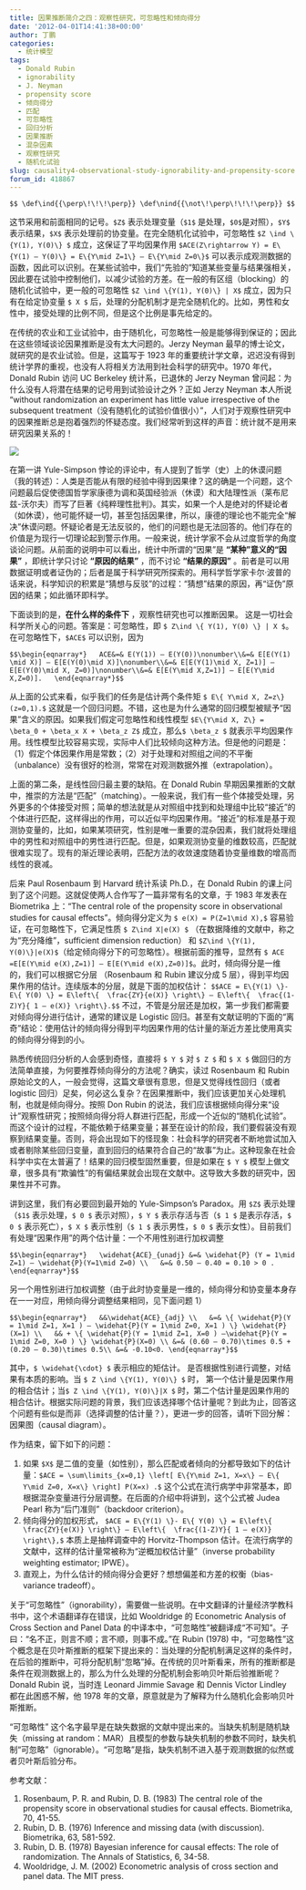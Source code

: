 ```yaml
---
title: 因果推断简介之四：观察性研究，可忽略性和倾向得分
date: '2012-04-01T14:41:38+00:00'
author: 丁鹏
categories:
  - 统计模型
tags:
  - Donald Rubin
  - ignorability
  - J. Neyman
  - propensity score
  - 倾向得分
  - 匹配
  - 可忽略性
  - 回归分析
  - 因果推断
  - 混杂因素
  - 观察性研究
  - 随机化试验
slug: causality4-observational-study-ignorability-and-propensity-score
forum_id: 418867
---
```


`$$
\def\ind{{\perp\!\!\!\perp}}
\def\nind{{\not\!\perp\!\!\!\perp}}
$$`

这节采用和前面相同的记号。`$Z$` 表示处理变量（`$1$` 是处理，`$0$`是对照），`$Y$` 表示结果，`$X$` 表示处理前的协变量。在完全随机化试验中，可忽略性 `$Z \ind \{Y(1), Y(0)\} $` 成立，这保证了平均因果作用 `$ACE(Z\rightarrow Y) = E\{Y(1) – Y(0)\} = E\{Y\mid Z=1\} – E\{Y\mid Z=0\}$` 可以表示成观测数据的函数，因此可以识别。在某些试验中，我们“先验的”知道某些变量与结果强相关，因此要在试验中控制他们，以减少试验的方差。在一般的有区组（blocking）的随机化试验中，更一般的可忽略性 `$Z \ind \{Y(1), Y(0)\} | X$` 成立，因为只有在给定协变量 `$ X $` 后，处理的分配机制才是完全随机化的。比如，男性和女性中，接受处理的比例不同，但是这个比例是事先给定的。

在传统的农业和工业试验中，由于随机化，可忽略性一般是能够得到保证的；因此在这些领域谈论因果推断是没有太大问题的。Jerzy Neyman 最早的博士论文，就研究的是农业试验。但是，这篇写于 1923 年的重要统计学文章，迟迟没有得到统计学界的重视，也没有人将相关方法用到社会科学的研究中。1970 年代，Donald Rubin 访问 UC Berkeley 统计系，已退休的 Jerzy Neyman 曾问起：为什么没有人将潜在结果的记号用到试验设计之外？正如 Jerzy Neyman 本人所说 “without randomization an experiment has little value irrespective of the subsequent treatment（没有随机化的试验价值很小）”，人们对于观察性研究中的因果推断总是抱着强烈的怀疑态度。我们经常听到这样的声音：统计就不是用来研究因果关系的！

![](https://uploads.cosx.org/2012/04/hume-kant-popper1.png)

在第一讲 Yule-Simpson 悖论的评论中，有人提到了哲学（史）上的休谟问题（我的转述）：人类是否能从有限的经验中得到因果律？这的确是一个问题，这个问题最后促使德国哲学家康德为调和英国经验派（休谟）和大陆理性派（莱布尼兹-沃尔夫）而写了巨著《纯粹理性批判》。其实，如果一个人是绝对的怀疑论者（如休谟），他可能怀疑一切，甚至包括因果律，所以，康德的理论也不能完全“解决”休谟问题。怀疑论者是无法反驳的，他们的问题也是无法回答的。他们存在的价值是为现行一切理论起到警示作用。一般来说，统计学家不会从过度哲学的角度谈论问题。从前面的说明中可以看出，统计中所谓的“因果”是 **“某种”意义的“因果”** ，即统计学只讨论 **“原因的结果”** ，而不讨论 **“结果的原因”** 。前者是可以用数据证明或者证伪的；后者是属于科学研究所探索的。用科学哲学家卡尔·波普的话来说，科学知识的积累是“猜想与反驳”的过程：“猜想”结果的原因，再“证伪”原因的结果；如此循环即科学。

<!--more-->

下面谈到的是，**在什么样的条件下** ，观察性研究也可以推断因果。 这是一切社会科学所关心的问题。答案是：可忽略性，即 `$ Z\ind \{ Y(1), Y(0) \} | X $`。在可忽略性下，`$ACE$` 可以识别，因为

`$$\begin{eqnarray*}  
ACE&=& E(Y(1)) – E(Y(0))\nonumber\\&=& E[E(Y(1) \mid X)] – E[E(Y(0)\mid X)]\nonumber\\&=& E[E(Y(1)\mid X, Z=1)] – E[E(Y(0)\mid X, Z=0)]\nonumber\\&=& E[E(Y\mid X,Z=1)] – E[E(Y\mid X,Z=0)].  
\end{eqnarray*}$$`

从上面的公式来看，似乎我们的任务是估计两个条件矩 `$ E\{ Y\mid X, Z=z\} (z=0,1).$` 这就是一个回归问题。不错，这也是为什么通常的回归模型被赋予“因果”含义的原因。如果我们假定可忽略性和线性模型 `$E\{Y\mid X, Z\} = \beta_0 + \beta_x X + \beta_z Z$` 成立，那么`$ \beta_z $` 就表示平均因果作用。线性模型比较容易实现，实际中人们比较倾向这种方法。但是他的问题是：（1）假定个体因果作用是常数；（2）对于处理和对照组之间的不平衡（unbalance）没有很好的检测，常常在对观测数据外推（extrapolation）。

上面的第二条，是线性回归最主要的缺陷。在 Donald Rubin 早期因果推断的文献中，推崇的方法是“匹配”（matching）。一般来说，我们有一些个体接受处理，另外更多的个体接受对照；简单的想法就是从对照组中找到和处理组中比较“接近”的个体进行匹配，这样得出的作用，可以近似平均因果作用。“接近”的标准是基于观测协变量的，比如，如果某项研究，性别是唯一重要的混杂因素，我们就将处理组中的男性和对照组中的男性进行匹配。但是，如果观测协变量的维数较高，匹配就很难实现了。现有的渐近理论表明，匹配方法的收敛速度随着协变量维数的增高而线性的衰减。

后来 Paul Rosenbaum 到 Harvard 统计系读 Ph.D.，在 Donald Rubin 的课上问到了这个问题。这就促使两人合作写了一篇非常有名的文章，于 1983 年发表在 Biometrika 上：“The central role of the propensity score in observational studies for causal effects”。倾向得分定义为 `$ e(X) = P(Z=1\mid X),$` 容易验证，在可忽略性下，它满足性质 `$ Z\ind X|e(X) $` （在数据降维的文献中，称之为“充分降维”，sufficient dimension reduction） 和 `$Z\ind \{Y(1), Y(0)\}|e(X)$`（给定倾向得分下的可忽略性）。根据前面的推导，显然有 `$ ACE =E[E(Y\mid e(X),Z=1)] – E[E(Y\mid e(X),Z=0)]$`。此时，倾向得分是一维的，我们可以根据它分层 （Rosenbaum 和 Rubin 建议分成 5 层），得到平均因果作用的估计。连续版本的分层，就是下面的加权估计： `$$ACE = E\{Y(1) \}- E\{ Y(0) \} = E\left\{  \frac{ZY}{e(X)} \right\} – E\left\{  \frac{(1-Z)Y}{ 1 – e(X)} \right\}.$$` 不过，不管是分层还是加权，第一步我们都需要对倾向得分进行估计，通常的建议是 Logistic 回归。甚至有文献证明的下面的“离奇”结论：使用估计的倾向得分得到平均因果作用的估计量的渐近方差比使用真实的倾向得分得到的小。

熟悉传统回归分析的人会感到奇怪，直接将 `$ Y $` 对 `$ Z $` 和 `$ X $` 做回归的方法简单直接，为何要推荐倾向得分的方法呢？确实，读过 Rosenbaum 和 Rubin 原始论文的人，一般会觉得，这篇文章很有意思，但是又觉得线性回归（或者 logistic 回归）足矣，何必这么复杂？在因果推断中，我们应该更加关心处理机制，也就是倾向得分。按照 Don Rubin 的说法，我们应该根据倾向得分来“设计”观察性研究；按照倾向得分将人群进行匹配，形成一个近似的“随机化试验”。而这个设计的过程，不能依赖于结果变量；甚至在设计的阶段，我们要假装没有观察到结果变量。否则，将会出现如下的怪现象：社会科学的研究者不断地尝试加入或者剔除某些回归变量，直到回归的结果符合自己的“故事”为止。这种现象在社会科学中实在太普遍了！结果的回归模型固然重要，但是如果在 `$ Y $` 模型上做文章，很多具有“欺骗性”的有偏结果就会出现在文献中。这导致大多数的研究中，因果性并不可靠。

讲到这里，我们有必要回到最开始的 Yule-Simpson’s Paradox。用 `$Z$` 表示处理（`$1$` 表示处理，`$ 0 $` 表示对照），`$ Y $` 表示存活与否（`$ 1 $` 是表示存活，`$ 0 $` 表示死亡），`$ X $` 表示性别（`$ 1 $` 表示男性，`$ 0 $` 表示女性）。目前我们有处理“因果作用”的两个估计量：一个不用性别进行加权调整

`$$\begin{eqnarray*}  
\widehat{ACE}_{unadj} &=& \widehat{P} (Y = 1\mid Z=1) – \widehat{P}(Y=1\mid Z=0) \\  
&=& 0.50 – 0.40 = 0.10 > 0 .
\end{eqnarray*}$$`

另一个用性别进行加权调整（由于此时协变量是一维的，倾向得分和协变量本身存在一一对应，用倾向得分调整结果相同，见下面问题 1）

`$$\begin{eqnarray*}  
&&\widehat{ACE}_{adj} \\  
&=& \{ \widehat{P}(Y = 1\mid Z=1, X=1 ) – \widehat{P}(Y = 1\mid Z=0, X=1 ) \} \widehat{P}(X=1) \\  
&& + \{ \widehat{P}(Y = 1\mid Z=1, X=0 ) –\widehat{P}(Y = 1\mid Z=0, X=0 ) \} \widehat{P}(X=0) \\
&=& (0.60 – 0.70)\times 0.5 + (0.20 – 0.30)\times 0.5\\
&=& -0.10<0.
\end{eqnarray*}$$`

其中，`$ \widehat{\cdot} $` 表示相应的矩估计。 是否根据性别进行调整，对结果有本质的影响。当 `$ Z \ind \{Y(1), Y(0)\} $` 时， 第一个估计量是因果作用的相合估计；当`$ Z \ind \{Y(1), Y(0)\}|X $` 时，第二个估计量是因果作用的相合估计。根据实际问题的背景，我们应该选择哪个估计量呢？到此为止，回答这个问题有些似是而非（选择调整的估计量？），更进一步的回答，请听下回分解：因果图（causal diagram）。

作为结束，留下如下的问题：

  1. 如果 `$X$` 是二值的变量（如性别），那么匹配或者倾向的分都导致如下的估计量：`$ACE = \sum\limits_{x=0,1} \left[ E\{Y\mid Z=1, X=x\} – E\{ Y\mid Z=0, X=x\} \right] P(X=x) .$` 这个公式在流行病学中非常基本，即根据混杂变量进行分层调整。在后面的介绍中将讲到，这个公式被 Judea Pearl 称为“后门准则”（backdoor criterion）。
  2. 倾向得分的加权形式， `$ACE = E\{Y(1) \}- E\{ Y(0) \} = E\left\{  \frac{ZY}{e(X)} \right\} – E\left\{  \frac{(1-Z)Y}{ 1 – e(X)} \right\},$` 本质上是抽样调查中的 Horvitz-Thompson 估计。在流行病学的文献中，这样的估计量常被称为“逆概加权估计量”（inverse probability weighting estimator; IPWE）。
  3. 直观上，为什么估计的倾向得分会更好？想想偏差和方差的权衡（bias-variance tradeoff）。

关于“可忽略性”（ignorability），需要做一些说明。在中文翻译的计量经济学教科书中，这个术语翻译存在错误，比如 Wooldridge 的 Econometric Analysis of Cross Section and Panel Data 的中译本中，“可忽略性”被翻译成“不可知”。子曰：“名不正，则言不顺；言不顺，则事不成。”在 Rubin (1978) 中，“可忽略性”这个概念是在贝叶斯推断的框架下提出来的：当处理的分配机制满足这样的条件时，在后验的推断中，可将分配机制“忽略”掉。在传统的贝叶斯看来，所有的推断都是条件在观测数据上的，那么为什么处理的分配机制会影响贝叶斯后验推断呢？Donald Rubin 说，当时连 Leonard Jimmie Savage 和 Dennis Victor Lindley 都在此困惑不解，他 1978 年的文章，原意就是为了解释为什么随机化会影响贝叶斯推断。

“可忽略性” 这个名字最早是在缺失数据的文献中提出来的。当缺失机制是随机缺失（missing at random：MAR）且模型的参数与缺失机制的参数不同时，缺失机制“可忽略”（ignorable）。“可忽略”是指，缺失机制不进入基于观测数据的似然或者贝叶斯后验分布。

参考文献：

  1. Rosenbaum, P. R. and Rubin, D. B. (1983) The central role of the propensity score in observational studies for causal effects. Biometrika, 70, 41-55.
  2. Rubin, D. B. (1976) Inference and missing data (with discussion). Biometrika, 63, 581-592.
  3. Rubin, D. B. (1978) Bayesian inference for causal effects: The role of randomization. The Annals of Statistics, 6, 34-58.
  4. Wooldridge, J. M. (2002) Econometric analysis of cross section and panel data. The MIT press.
